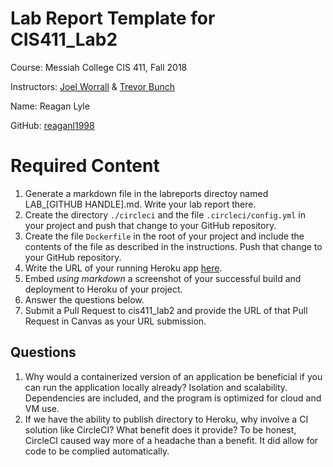 # Lab Report Template for CIS411_Lab2
Course: Messiah College CIS 411, Fall 2018

Instructors: [Joel Worrall](https://github.com/tangollama) & [Trevor Bunch](https://github.com/trevordbunch)

Name: Reagan Lyle

GitHub: [reaganl1998](https://github.com/reaganl1998)

# Required Content

1. Generate a markdown file in the labreports directoy named LAB_[GITHUB HANDLE].md. Write your lab report there.
2. Create the directory ```./circleci``` and the file ```.circleci/config.yml``` in your project and push that change to your GitHub repository.
3. Create the file ```Dockerfile``` in the root of your project and include the contents of the file as described in the instructions. Push that change to your GitHub repository.
4. Write the URL of your running Heroku app [here](http://cis411lab2-reaganl1998.herokuapp.com/graphql).
5. Embed _using markdown_ a screenshot of your successful build and deployment to Heroku of your project.
6. Answer the questions below.
7. Submit a Pull Request to cis411_lab2 and provide the URL of that Pull Request in Canvas as your URL submission.

## Questions
1. Why would a containerized version of an application be beneficial if you can run the application locally already? Isolation and scalability. Dependencies are included, and the program is optimized for cloud and VM use.
2. If we have the ability to publish directory to Heroku, why involve a CI solution like CircleCI? What benefit does it provide? To be honest, CircleCI caused way more of a headache than a benefit. It did allow for code to be complied automatically.

